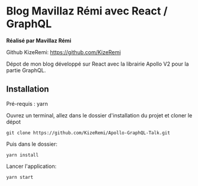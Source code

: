 # Blog Mavillaz Rémi avec React / GraphQL

**Réalisé par Mavillaz Rémi**

Github KizeRemi: https://github.com/KizeRemi  

Dépot de mon blog développé sur React avec la librairie Apollo V2 pour la partie GraphQL.

## Installation

Pré-requis : yarn

Ouvrez un terminal, allez dans le dossier d'installation du projet et cloner le dépot

```
git clone https://github.com/KizeRemi/Apollo-GraphQL-Talk.git

```

Puis dans le dossier:

```
yarn install

```

Lancer l'application:

```
yarn start
```
